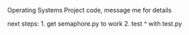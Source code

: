 Operating Systems Project code, message me for details

next steps:
	1. get semaphore.py to work
	2. test ^ with test.py


